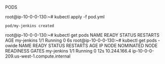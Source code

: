 PODS

root@ip-10-0-0-130:~# kubectl apply -f pod.yml 
```
pod/my-jenkins created
```
root@ip-10-0-0-130:~# kubectl get pods
NAME         READY   STATUS    RESTARTS   AGE
my-jenkins   1/1     Running   0          6s
root@ip-10-0-0-130:~# kubectl get pods -owide
NAME         READY   STATUS    RESTARTS   AGE   IP             NODE                                       NOMINATED NODE   READINESS GATES
my-jenkins   1/1     Running   0          12s   10.244.166.4   ip-10-0-0-209.us-west-1.compute.internal   <none>           <none>
